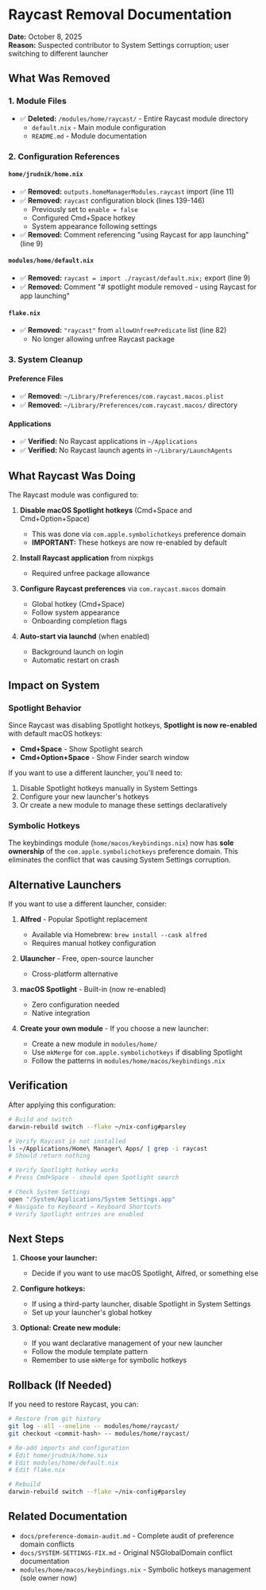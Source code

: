 # Raycast Removal Documentation

**Date:** October 8, 2025  
**Reason:** Suspected contributor to System Settings corruption; user switching to different launcher

## What Was Removed

### 1. Module Files
- ✅ **Deleted:** `/modules/home/raycast/` - Entire Raycast module directory
  - `default.nix` - Main module configuration
  - `README.md` - Module documentation

### 2. Configuration References

#### `home/jrudnik/home.nix`
- ✅ **Removed:** `outputs.homeManagerModules.raycast` import (line 11)
- ✅ **Removed:** `raycast` configuration block (lines 139-146)
  - Previously set to `enable = false`
  - Configured Cmd+Space hotkey
  - System appearance following settings
- ✅ **Removed:** Comment referencing "using Raycast for app launching" (line 9)

#### `modules/home/default.nix`
- ✅ **Removed:** `raycast = import ./raycast/default.nix;` export (line 9)
- ✅ **Removed:** Comment "# spotlight module removed - using Raycast for app launching"

#### `flake.nix`
- ✅ **Removed:** `"raycast"` from `allowUnfreePredicate` list (line 82)
  - No longer allowing unfree Raycast package

### 3. System Cleanup

#### Preference Files
- ✅ **Removed:** `~/Library/Preferences/com.raycast.macos.plist`
- ✅ **Removed:** `~/Library/Preferences/com.raycast.macos/` directory

#### Applications
- ✅ **Verified:** No Raycast applications in `~/Applications`
- ✅ **Verified:** No Raycast launch agents in `~/Library/LaunchAgents`

## What Raycast Was Doing

The Raycast module was configured to:

1. **Disable macOS Spotlight hotkeys** (Cmd+Space and Cmd+Option+Space)
   - This was done via `com.apple.symbolichotkeys` preference domain
   - **IMPORTANT:** These hotkeys are now re-enabled by default
   
2. **Install Raycast application** from nixpkgs
   - Required unfree package allowance
   
3. **Configure Raycast preferences** via `com.raycast.macos` domain
   - Global hotkey (Cmd+Space)
   - Follow system appearance
   - Onboarding completion flags
   
4. **Auto-start via launchd** (when enabled)
   - Background launch on login
   - Automatic restart on crash

## Impact on System

### Spotlight Behavior
Since Raycast was disabling Spotlight hotkeys, **Spotlight is now re-enabled** with default macOS hotkeys:
- **Cmd+Space** - Show Spotlight search
- **Cmd+Option+Space** - Show Finder search window

If you want to use a different launcher, you'll need to:
1. Disable Spotlight hotkeys manually in System Settings
2. Configure your new launcher's hotkeys
3. Or create a new module to manage these settings declaratively

### Symbolic Hotkeys
The keybindings module (`home/macos/keybindings.nix`) now has **sole ownership** of the `com.apple.symbolichotkeys` preference domain. This eliminates the conflict that was causing System Settings corruption.

## Alternative Launchers

If you want to use a different launcher, consider:

1. **Alfred** - Popular Spotlight replacement
   - Available via Homebrew: `brew install --cask alfred`
   - Requires manual hotkey configuration
   
2. **Ulauncher** - Free, open-source launcher
   - Cross-platform alternative
   
3. **macOS Spotlight** - Built-in (now re-enabled)
   - Zero configuration needed
   - Native integration

4. **Create your own module** - If you choose a new launcher:
   - Create a new module in `modules/home/`
   - Use `mkMerge` for `com.apple.symbolichotkeys` if disabling Spotlight
   - Follow the patterns in `modules/home/macos/keybindings.nix`

## Verification

After applying this configuration:

```bash
# Build and switch
darwin-rebuild switch --flake ~/nix-config#parsley

# Verify Raycast is not installed
ls ~/Applications/Home\ Manager\ Apps/ | grep -i raycast
# Should return nothing

# Verify Spotlight hotkey works
# Press Cmd+Space - should open Spotlight search

# Check System Settings
open "/System/Applications/System Settings.app"
# Navigate to Keyboard → Keyboard Shortcuts
# Verify Spotlight entries are enabled
```

## Next Steps

1. **Choose your launcher:**
   - Decide if you want to use macOS Spotlight, Alfred, or something else
   
2. **Configure hotkeys:**
   - If using a third-party launcher, disable Spotlight in System Settings
   - Set up your launcher's global hotkey
   
3. **Optional: Create new module:**
   - If you want declarative management of your new launcher
   - Follow the module template pattern
   - Remember to use `mkMerge` for symbolic hotkeys

## Rollback (If Needed)

If you need to restore Raycast, you can:

```bash
# Restore from git history
git log --all --oneline -- modules/home/raycast/
git checkout <commit-hash> -- modules/home/raycast/

# Re-add imports and configuration
# Edit home/jrudnik/home.nix
# Edit modules/home/default.nix
# Edit flake.nix

# Rebuild
darwin-rebuild switch --flake ~/nix-config#parsley
```

## Related Documentation

- `docs/preference-domain-audit.md` - Complete audit of preference domain conflicts
- `docs/SYSTEM-SETTINGS-FIX.md` - Original NSGlobalDomain conflict documentation
- `modules/home/macos/keybindings.nix` - Symbolic hotkeys management (sole owner now)
